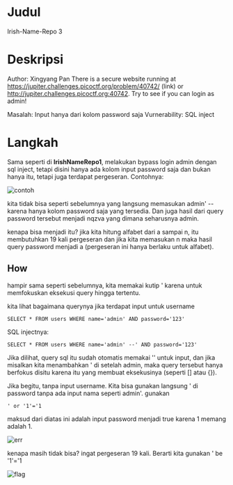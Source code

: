 # Judul
Irish-Name-Repo 3

# Deskripsi
Author: Xingyang Pan
There is a secure website running at https://jupiter.challenges.picoctf.org/problem/40742/ (link) or http://jupiter.challenges.picoctf.org:40742. Try to see if you can login as admin!

Masalah: Input hanya dari kolom password saja
Vurnerability: SQL inject

# Langkah
Sama seperti di **IrishNameRepo1**, melakukan bypass login admin dengan sql inject, tetapi disini hanya ada kolom input password saja dan bukan hanya itu, tetapi juga terdapat pergeseran.
Contohnya:

![contoh](https://github.com/user-attachments/assets/2c185d92-adc0-4807-b29d-15268f52ddb5)
        
kita tidak bisa seperti sebelumnya yang langsung memasukan admin' -- karena hanya kolom password saja yang tersedia. Dan juga hasil dari query password tersebut menjadi nqzva yang dimana seharusnya admin.

kenapa bisa menjadi itu? jika kita hitung alfabet dari a sampai n, itu membutuhkan 19 kali pergeseran dan jika kita memasukan n maka hasil query password menjadi a (pergeseran ini hanya berlaku untuk alfabet).

## How
hampir sama seperti sebelumnya, kita memakai kutip ' karena untuk memfokuskan eksekusi query hingga tertentu.

kita lihat bagaimana querynya jika terdapat input untuk username

    SELECT * FROM users WHERE name='admin' AND password='123'
SQL injectnya:

    SELECT * FROM users WHERE name='admin' --' AND password='123'

Jika dilihat, query sql itu sudah otomatis memakai '' untuk input, dan jika misalkan kita menambahkan ' di setelah admin, maka query tersebut hanya berfokus disitu karena itu yang membuat eksekusinya (seperti [] atau {}).

Jika begitu, tanpa input username. Kita bisa gunakan langsung ' di password tanpa ada input nama seperti admin'.
gunakan 
    
    ' or '1'='1

maksud dari diatas ini adalah input password menjadi true karena 1 memang adalah 1.

![err](https://github.com/user-attachments/assets/02d2f859-0698-4b95-9741-7dda8e4abea8)

kenapa masih tidak bisa? ingat pergeseran 19 kali. Berarti kita gunakan ' be '1'='1

![flag](https://github.com/user-attachments/assets/fbd59f39-fafb-4c72-ab04-cc6b1767134d)


